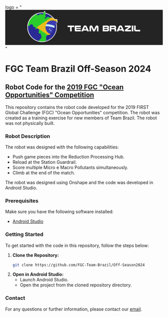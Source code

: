 logo = "![FGC Team Brazil](logoTeamBrazil.png)"
# FGC Team Brazil Off-Season 2024

## Robot Code for the [2019 FGC "Ocean Opportunities" Competition](https://first.global/archive/fgc-2019/)

This repository contains the robot code developed for the 2019 FIRST Global Challenge (FGC) "Ocean Opportunities" competition. The robot was created as a training exercise for new members of Team Brazil. The robot was not physically built.

### Robot Description

The robot was designed with the following capabilities:

- Push game pieces into the Reduction Processing Hub.
- Reload at the Station Guardrail.
- Score multiple Micro e Macro Pollutants simultaneously.
- Climb at the end of the match.

The robot was designed using Onshape and the code was developed in Android Studio.

### Prerequisites

Make sure you have the following software installed:

- [Android Studio](https://developer.android.com/studio)

### Getting Started

To get started with the code in this repository, follow the steps below:

1. **Clone the Repository:**
   ```sh
   git clone https://github.com/FGC-Team-Brazil/Off-Season2024
   ```
2. **Open in Android Studio:**
   - Launch Android Studio.
   - Open the project from the cloned repository directory.

### Contact

For any questions or further information, please contact our [email](mailto:fgc.team.br@gmail.com).